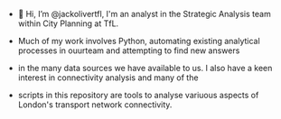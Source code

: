 - 👋 Hi, I’m @jackolivertfl, I'm an analyst in the Strategic Analysis team within City Planning at TfL.

- Much of my work involves Python, automating existing analytical processes in ouurteam and attempting to find new answers 
- in the many data sources we have available to us. I also have a keen interest in connectivity analysis and many of the 
- scripts in this repository are tools to analyse variuous aspects of London's transport network connectivity.

